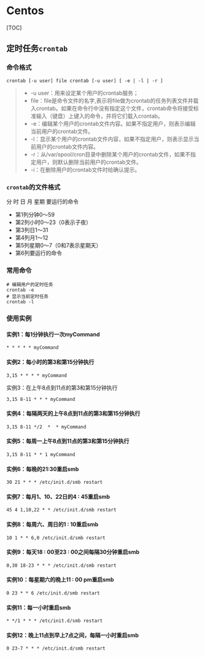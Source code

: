 # Centos

[TOC]

## 定时任务`crontab`

### 命令格式

```
crontab [-u user] file crontab [-u user] [ -e | -l | -r ]
```

> - -u user：用来设定某个用户的crontab服务；
> - file：file是命令文件的名字,表示将file做为crontab的任务列表文件并载入crontab。如果在命令行中没有指定这个文件，crontab命令将接受标准输入（键盘）上键入的命令，并将它们载入crontab。
> - -e：编辑某个用户的crontab文件内容。如果不指定用户，则表示编辑当前用户的crontab文件。
> - -l：显示某个用户的crontab文件内容，如果不指定用户，则表示显示当前用户的crontab文件内容。
> - -r：从/var/spool/cron目录中删除某个用户的crontab文件，如果不指定用户，则默认删除当前用户的crontab文件。
> - -i：在删除用户的crontab文件时给确认提示。

### `crontab`的文件格式

分 时 日 月 星期 要运行的命令

- 第1列分钟0～59
- 第2列小时0～23（0表示子夜）
- 第3列日1～31
- 第4列月1～12
- 第5列星期0～7（0和7表示星期天）
- 第6列要运行的命令

### 常用命令

```
# 编辑用户的定时任务
crontab -e
# 显示当前定时任务
crontab -l
```

### 使用实例

#### 实例1：每1分钟执行一次myCommand

```
* * * * * myCommand
```

#### 实例2：每小时的第3和第15分钟执行

```
3,15 * * * * myCommand
```

实例3：在上午8点到11点的第3和第15分钟执行

```
3,15 8-11 * * * myCommand
```

#### 实例4：每隔两天的上午8点到11点的第3和第15分钟执行

```
3,15 8-11 */2  *  * myCommand
```

#### 实例5：每周一上午8点到11点的第3和第15分钟执行

```
3,15 8-11 * * 1 myCommand
```

#### 实例6：每晚的21:30重启smb

```
30 21 * * * /etc/init.d/smb restart
```

#### 实例7：每月1、10、22日的4 : 45重启smb

```
45 4 1,10,22 * * /etc/init.d/smb restart
```

#### 实例8：每周六、周日的1 : 10重启smb

```
10 1 * * 6,0 /etc/init.d/smb restart
```

#### 实例9：每天18 : 00至23 : 00之间每隔30分钟重启smb

```
0,30 18-23 * * * /etc/init.d/smb restart
```

#### 实例10：每星期六的晚上11 : 00 pm重启smb

```
0 23 * * 6 /etc/init.d/smb restart
```

#### 实例11：每一小时重启smb

```
* */1 * * * /etc/init.d/smb restart
```

#### 实例12：晚上11点到早上7点之间，每隔一小时重启smb

```
0 23-7 * * * /etc/init.d/smb restart
```